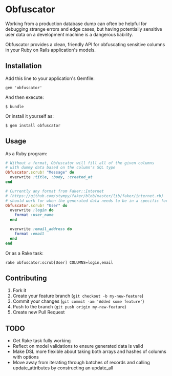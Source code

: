 # Obfuscator

Working from a production database dump can often be helpful for
debugging strange errors and edge cases, but having potentially
sensitive user data on a development machine is a dangerous liability.

Obfuscator provides a clean, friendly API for obfuscating sensitive
columns in your Ruby on Rails application's models.

## Installation

Add this line to your application's Gemfile:

    gem 'obfuscator'

And then execute:

    $ bundle

Or install it yourself as:

    $ gem install obfuscator

## Usage

As a Ruby program:

```ruby
# Without a format, Obfuscator will fill all of the given columns
# with dummy data based on the column's SQL type
Obfuscator.scrub! "Message" do
  overwrite :title, :body, :created_at
end

# Currently any format from Faker::Internet
# (https://github.com/stympy/faker/blob/master/lib/faker/internet.rb)
# should work for when the generated data needs to be in a specific format
Obfuscator.scrub! "User" do
  overwrite :login do
    format :user_name
  end

  overwrite :email_address do
    format :email
  end
end
```

Or as a Rake task:

    rake obfuscator:scrub[User] COLUMNS=login,email

## Contributing

1. Fork it
2. Create your feature branch (`git checkout -b my-new-feature`)
3. Commit your changes (`git commit -am 'Added some feature'`)
4. Push to the branch (`git push origin my-new-feature`)
5. Create new Pull Request

## TODO

* Get Rake task fully working
* Reflect on model validations to ensure generated data is valid
* Make DSL more flexible about taking both arrays and hashes of columns
  with options
* Move away from iterating through batches of records and calling
  update_attributes by constructing an update_all
